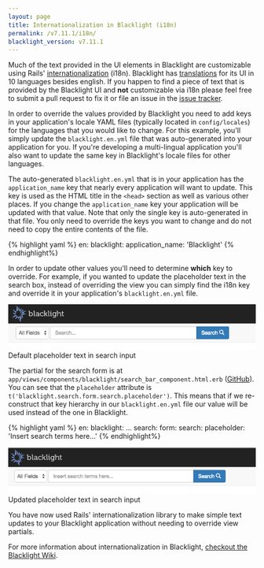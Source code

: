 ```yaml
---
layout: page
title: Internationalization in Blacklight (i18n)
permalink: /v7.11.1/i18n/
blacklight_version: v7.11.1
---
```


Much of the text provided in the UI elements in Blacklight are customizable using Rails' [internationalization](http://guides.rubyonrails.org/i18n.html) (i18n).  Blacklight has [translations](https://github.com/projectblacklight/blacklight/tree/master/config/locales) for its UI in 10 languages besides english.  If you happen to find a piece of text that is provided by the Blacklight UI and **not** customizable via i18n please feel free to submit a pull request to fix it or file an issue in the [issue tracker](github.com/projectblacklight/blacklight/issues/new).

In order to override the values provided by Blacklight you need to add keys in your application's locale YAML files (typically located in `config/locales`) for the languages that you would like to change.  For this example, you'll simply update the `blacklight.en.yml` file that was auto-generated into your application for you.  If you're developing a multi-lingual application you'll also want to update the same key in Blacklight's locale files for other languages.

The auto-generated `blacklight.en.yml` that is in your application has the `application_name` key that nearly every application will want to update.  This key is used as the HTML title in the `<head>` section as well as various other places.  If you change the `application_name` key your application will be updated with that value.  Note that only the single key is auto-generated in that file. You only need to override the keys you want to change and do not need to copy the entire contents of the file.

{% highlight yaml %}
en:
  blacklight:
    application_name: 'Blacklight'
{% endhighlight%}

In order to update other values you'll need to determine **which** key to override. For example, if you wanted to update the placeholder text in the search box, instead of overriding the view you can simply find the i18n key and override it in your application's `blacklight.en.yml` file.

<div class='image-well'>
  <img src='/public/images/blacklight-search-field.png' alt='Blacklight search box' />
  <div class='caption'>Default placeholder text in search input</div>
</div>

The partial for the search form is at `app/views/components/blacklight/search_bar_component.html.erb` ([GitHub](https://github.com/projectblacklight/blacklight/blob/68672b9d083266d7d3f5db1f535765801e42aff3/app/components/blacklight/search_bar_component.html.erb#L18)). You can see that the `placeholder` attribute is `t('blacklight.search.form.search.placeholder')`. This means that if we re-construct that key hierarchy in our `blacklight.en.yml` file our value will be used instead of the one in Blacklight.

{% highlight yaml %}
en:
  blacklight:
    ...
    search:
      form:
        search:
          placeholder: 'Insert search terms here...'
{% endhighlight%}

<div class='image-well'>
  <img src='/public/images/updated-blacklight-search-field.png' alt='Updated blacklight search box' />
  <div class='caption'>Updated placeholder text in search input</div>
</div>

You have now used Rails' internationalization library to make simple text updates to your Blacklight application without needing to override view partials.

<div class="alert alert-primary">
  For more information about internationalization in Blacklight, <a href="https://github.com/projectblacklight/blacklight/wiki/Internationalization">checkout the Blacklight Wiki</a>.
</div>
